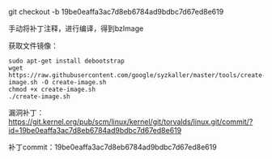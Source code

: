 
git checkout -b 19be0eaffa3ac7d8eb6784ad9bdbc7d67ed8e619

手动将补丁注释，进行编译，得到bzImage

获取文件镜像：

```
sudo apt-get install debootstrap
wget https://raw.githubusercontent.com/google/syzkaller/master/tools/create-image.sh -O create-image.sh
chmod +x create-image.sh
./create-image.sh
```

漏洞补丁：
https://git.kernel.org/pub/scm/linux/kernel/git/torvalds/linux.git/commit/?id=19be0eaffa3ac7d8eb6784ad9bdbc7d67ed8e619

补丁commit：19be0eaffa3ac7d8eb6784ad9bdbc7d67ed8e619
